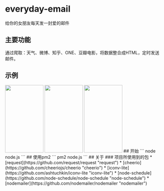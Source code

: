 # everyday-email
给你的女朋友每天发一封爱的邮件
## 主要功能
通过爬取：天气、微博、知乎、ONE、豆瓣电影，将数据整合成HTML，定时发送邮件。
## 示例
<img src="https://github.com/xuguanqun/everyday-email/blob/master/iamges/1.jpg" width="125px" height="222px" />
<img src="https://github.com/xuguanqun/everyday-email/blob/master/iamges/2.jpg" width="125px" height="222px" />
<img src="https://github.com/xuguanqun/everyday-email/blob/master/iamges/3.jpg" width="125px" height="222px" />
## 开始
```
node node.js
```
## 使用pm2
```
pm2 node.js
```
## 关于
### 项目所使用到的包
* [request](https://github.com/request/request "request")
* [cheerio](https://github.com/cheeriojs/cheerio "cheerio")
* [iconv-lite](https://github.com/ashtuchkin/iconv-lite "iconv-lite")
* [node-schedule](https://github.com/node-schedule/node-schedule "node-schedule")
* [nodemailer](https://github.com/nodemailer/nodemailer "nodemailer")
